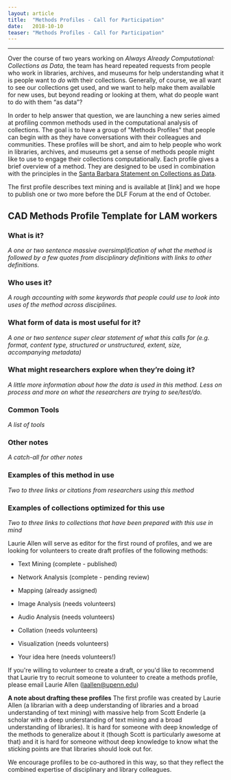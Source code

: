 ```yaml
---
layout: article
title:  "Methods Profiles - Call for Participation"
date:   2018-10-10 
teaser: "Methods Profiles - Call for Participation"
---
```

---

Over the course of two years working on *Always Already Computational: Collections as Data,* the team has heard repeated requests from people who work in libraries, archives, and museums for help understanding what it is people want to *do* with their collections.  Generally, of course, we all want to see our collections get used, and we want to help make them available for new uses, but beyond reading or looking at them, what do people want to do with them “as data”? 

In order to help answer that question, we are launching a new series aimed at profiling common methods used in the computational analysis of collections. The goal is to have a group of "Methods Profiles" that people can begin with as they have conversations with their colleagues and communities. These profiles will be short, and aim to help people who work in libraries, archives, and museums get a sense of methods people might like to use to engage their collections computationally. Each profile gives a brief overview of a method. They are designed to be used in combination with the principles in the [Santa Barbara Statement on Collections as Data](https://collectionsasdata.github.io/statement/).

The first profile describes text mining and is available at [link] and we hope to publish one or two more before the DLF Forum at the end of October.

## CAD Methods Profile Template for LAM workers

### What is it? 

*A one or two sentence massive oversimplification of what the method is followed by a few quotes from disciplinary definitions with links to other definitions.*

### Who uses it? 

*A rough accounting with some keywords that people could use to look into uses of the method across disciplines.*

### What form of data is most useful for it? 

*A one or two sentence super clear statement of what this calls for (e.g. format, content type, structured or unstructured, extent, size, accompanying metadata)*

### What might researchers explore when they’re doing it? 

*A little more information about how the data is used in this method. Less on process and more on what the researchers are trying to see/test/do.*

### Common Tools 

*A list of tools*

### Other notes 

*A catch-all for other notes*

### Examples of this method in use 

*Two to three links or citations from researchers using this method*

### Examples of collections optimized for this use

*Two to three links to collections that have been prepared with this use in mind*

Laurie Allen will serve as editor for the first round of profiles, and we are looking for volunteers to create draft profiles of the following methods:

- Text Mining (complete - published)

- Network Analysis (complete - pending review)

- Mapping (already assigned)

- Image Analysis (needs volunteers)

- Audio Analysis (needs volunteers)

- Collation (needs volunteers)

- Visualization (needs volunteers)

- Your idea here (needs volunteers!)

If you're willing to volunteer to create a draft, or you'd like to recommend that Laurie try to recruit someone to volunteer to create a methods profile, please email Laurie Allen (laallen@upenn.edu) 

**A note about drafting these profiles**  The first profile was created by Laurie Allen (a librarian with a deep understanding of libraries and a broad understanding of text mining) with massive help from Scott Enderle (a scholar with a deep understanding of text mining and a broad understanding of libraries). It is hard for someone with deep knowledge of the methods to generalize about it (though Scott is particularly awesome at that) and it is hard for someone without deep knowledge to know what the sticking points are that libraries should look out for. 

We encourage profiles to be co-authored in this way, so that they reflect the combined expertise of disciplinary and library colleagues. 
 
